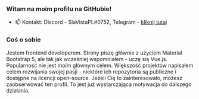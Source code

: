 ### Witam na moim profilu na GitHubie!
- 📫 Kontakt: Discord - SlaVistaPL#0752, Telegram - [kliknij tutaj](https://t.me/slavistapl)

### Coś o sobie
Jestem frontend developerem. Strony piszę głównie z użyciem Material Bootstrap 5, ale tak jak wcześniej wspomniałem - uczę się Vue.js.
Popularność nie jest moim głównym celem. Większość projektów napisałem celem rozwijania swojej pasji - niektóre ich repozytoria są publiczne i dostępne na licencji open-source.
Jeżeli Cię to zainteresowało, możesz zaobserwować ten profil. To jest już wystarczająca motywacja do dalszego działania.

<!--
**SlaVistaPL/SlaVistaPL** is a ✨ _special_ ✨ repository because its `README.md` (this file) appears on your GitHub profile.

Here are some ideas to get you started:

- 🔭 I’m currently working on ...
- 🌱 I’m currently learning ...
- 👯 I’m looking to collaborate on ...
- 🤔 I’m looking for help with ...
- 💬 Ask me about ...
- 📫 How to reach me: ...
- 😄 Pronouns: ...
- ⚡ Fun fact: ...
-->
